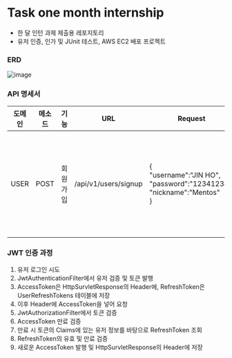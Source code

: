 ﻿# Task one month internship
- 한 달 인턴 과제 제출용 레포지토리
- 유저 인증, 인가 및 JUnit 테스트, AWS EC2 배포 프로젝트

### ERD

![image](https://github.com/user-attachments/assets/49a56d22-a021-4369-8261-b3c6296a8f5d)

### API 명세서

|도메인|메소드|기능|URL|Request|Response|Request header|
|---|---|---|---|---|---|---|
|USER|POST|회원가입|/api/v1/users/signup|{<br>"username":"JIN HO",<br>"password":"12341234",<br>"nickname":"Mentos"<br>}|{<br>"username": "JIN HO",<br>"nickname": "Mentos",<br>"authorities": [<br>{<br>"authorityName": "ROLE_USER"<br>}<br>]<br>}|

### JWT 인증 과정

1. 유저 로그인 시도
2. JwtAuthenticationFilter에서 유저 검증 및 토큰 발행
3. AccessToken은 HttpSurvletResponse의 Header에, RefreshToken은 UserRefreshTokens 테이블에 저장
4. 이후 Header에 AccessToken을 넣어 요청
5. JwtAuthorizationFilter에서 토큰 검증
6. AccessToken 만료 검증
7. 만료 시 토큰의 Claims에 있는 유저 정보를 바탕으로 RefreshToken 조회
8. RefreshToken의 유효 및 만료 검증
9. 새로운 AccessToken 발행 및 HttpSurvletResponse의 Header에 저장
